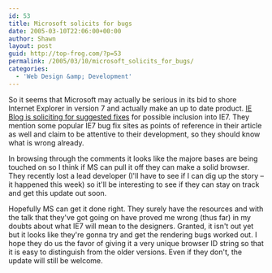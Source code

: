 ```yaml
---
id: 53
title: Microsoft solicits for bugs
date: 2005-03-10T22:06:00+00:00
author: Shawn
layout: post
guid: http://top-frog.com/?p=53
permalink: /2005/03/10/microsoft_solicits_for_bugs/
categories:
  - 'Web Design &amp; Development'
---
```

So it seems that Microsoft may actually be serious in its bid to shore Internet Explorer in version 7 and actually make an up to date product. [IE Blog is soliciting for suggested fixes](http://blogs.msdn.com/ie/archive/2005/03/09/391362.aspx) for possible inclusion into IE7. They mention some popular IE7 bug fix sites as points of reference in their article as well and claim to be attentive to their development, so they should know what is wrong already.

In browsing through the comments it looks like the majore bases are being touched on so I think if MS can pull it off they can make a solid browser. They recently lost a lead developer (I'll have to see if I can dig up the story – it happened this week) so it'll be interesting to see if they can stay on track and get this update out soon.

Hopefully MS can get it done right. They surely have the resources and with the talk that they've got going on have proved me wrong (thus far) in my doubts about what IE7 will mean to the designers. Granted, it isn't out yet but it looks like they're gonna try and get the rendering bugs worked out. I hope they do us the favor of giving it a very unique browser ID string so that it is easy to distinguish from the older versions. Even if they don't, the update will still be welcome.